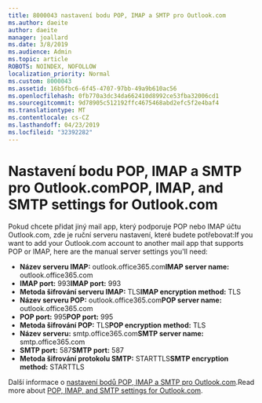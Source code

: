 ```yaml
---
title: 8000043 nastavení bodu POP, IMAP a SMTP pro Outlook.com
ms.author: daeite
author: daeite
manager: joallard
ms.date: 3/8/2019
ms.audience: Admin
ms.topic: article
ROBOTS: NOINDEX, NOFOLLOW
localization_priority: Normal
ms.custom: 8000043
ms.assetid: 16b5fbc6-6f45-4707-97bb-49a9b610ac56
ms.openlocfilehash: 0fb770a3dc34da662410d8992ce53fba32006cd1
ms.sourcegitcommit: 9d78905c512192ffc4675468abd2efc5f2e4baf4
ms.translationtype: MT
ms.contentlocale: cs-CZ
ms.lasthandoff: 04/23/2019
ms.locfileid: "32392282"
---
```

# <a name="pop-imap-and-smtp-settings-for-outlookcom"></a><span data-ttu-id="b658c-102">Nastavení bodu POP, IMAP a SMTP pro Outlook.com</span><span class="sxs-lookup"><span data-stu-id="b658c-102">POP, IMAP, and SMTP settings for Outlook.com</span></span>

<span data-ttu-id="b658c-103">Pokud chcete přidat jiný mail app, který podporuje POP nebo IMAP účtu Outlook.com, zde je ruční serveru nastavení, které budete potřebovat:</span><span class="sxs-lookup"><span data-stu-id="b658c-103">If you want to add your Outlook.com account to another mail app that supports POP or IMAP, here are the manual server settings you'll need:</span></span>
  
- <span data-ttu-id="b658c-104">**Název serveru IMAP:** outlook.office365.com</span><span class="sxs-lookup"><span data-stu-id="b658c-104">**IMAP server name:** outlook.office365.com</span></span> 
- <span data-ttu-id="b658c-105">**IMAP port:** 993</span><span class="sxs-lookup"><span data-stu-id="b658c-105">**IMAP port:** 993</span></span>   
- <span data-ttu-id="b658c-106">**Metoda šifrování serveru IMAP:** TLS</span><span class="sxs-lookup"><span data-stu-id="b658c-106">**IMAP encryption method:** TLS</span></span>   
- <span data-ttu-id="b658c-107">**Název serveru POP:** outlook.office365.com</span><span class="sxs-lookup"><span data-stu-id="b658c-107">**POP server name:** outlook.office365.com</span></span>  
- <span data-ttu-id="b658c-108">**POP port:** 995</span><span class="sxs-lookup"><span data-stu-id="b658c-108">**POP port:** 995</span></span>  
- <span data-ttu-id="b658c-109">**Metoda šifrování POP:** TLS</span><span class="sxs-lookup"><span data-stu-id="b658c-109">**POP encryption method:** TLS</span></span>  
- <span data-ttu-id="b658c-110">**Název serveru:** smtp.office365.com</span><span class="sxs-lookup"><span data-stu-id="b658c-110">**SMTP server name:** smtp.office365.com</span></span> 
- <span data-ttu-id="b658c-111">**SMTP port:** 587</span><span class="sxs-lookup"><span data-stu-id="b658c-111">**SMTP port:** 587</span></span> 
- <span data-ttu-id="b658c-112">**Metoda šifrování protokolu SMTP:** STARTTLS</span><span class="sxs-lookup"><span data-stu-id="b658c-112">**SMTP encryption method:** STARTTLS</span></span> 

<span data-ttu-id="b658c-113">Další informace o [nastavení bodů POP, IMAP a SMTP pro Outlook.com](https://go.microsoft.com/fwlink/p/?linkid=2001402&amp;clcid=0x409).</span><span class="sxs-lookup"><span data-stu-id="b658c-113">Read more about [POP, IMAP, and SMTP settings for Outlook.com](https://go.microsoft.com/fwlink/p/?linkid=2001402&amp;clcid=0x409).</span></span>